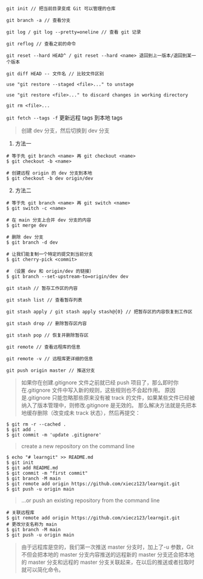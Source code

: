 `git init // 把当前目录变成 Git 可以管理的仓库`

`git branch -a // 查看分支`

`git log / git log --pretty=oneline // 查看 git 记录`

`git reflog // 查看之前的命令`

`git reset --hard HEAD^ / git reset --hard <name> 退回到上一版本/退回到某一个版本`

`git diff HEAD -- 文件名 // 比较文件区别`

`use "git restore --staged <file>..." to unstage`

`use "git restore <file>..." to discard changes in working directory`

`git rm <file>...`

`git fetch --tags -f` 更新远程 tags 到本地 tags

> 创建 dev 分支，然后切换到 dev 分支

1. 方法一

```shell
# 等于先 git branch <name> 再 git checkout <name>
$ git checkout -b <name>

# 创建远程 origin 的 dev 分支到本地
$ git checkout -b dev origin/dev
```

2. 方法二

```shell
# 等于先 git branch <name> 再 git switch <name>
$ git switch -c <name>
```

```shell
# 在 main 分支上合并 dev 分支的内容
$ git merge dev
```

```shell
# 删除 dev 分支
$ git branch -d dev
```

```shell
# 让我们能复制一个特定的提交到当前分支
$ git cherry-pick <commit>
```

```shell
# （设置 dev 和 origin/dev 的链接）
$ git branch --set-upstream-to=origin/dev dev
```

`git stash // 暂存工作区的内容`

`git stash list // 查看暂存列表`

`git stash apply / git stash apply stash@{0} // 把暂存区的内容恢复到工作区`

`git stash drop // 删除暂存区内容`

`git stash pop // 恢复并删除暂存区`

`git remote // 查看远程库的信息`

`git remote -v // 远程库更详细的信息`

`git push origin master // 推送分支`

> 如果你在创建.gitignore 文件之前就已经 push 项目了，那么即时你在.gitignore 文件中写入新的规则，这些规则也不会起作用。
> 原因是.gitignore 只能忽略那些原来没有被 track 的文件，如果某些文件已经被纳入了版本管理中，则修改.gitignore 是无效的。
> 那么解决方法就是先把本地缓存删除（改变成未 track 状态），然后再提交：

```shell
$ git rm -r --cached .
$ git add .
$ git commit -m 'update .gitignore'
```

> create a new repository on the command line

```shell
$ echo "# learngit" >> README.md
$ git init
$ git add README.md
$ git commit -m "first commit"
$ git branch -M main
$ git remote add origin https://github.com/xiecz123/learngit.git
$ git push -u origin main
```

> …or push an existing repository from the command line

```shell
# 关联远程库
$ git remote add origin https://github.com/xiecz123/learngit.git
# 更改分支名称为 main
$ git branch -M main
$ git push -u origin main
```

> 由于远程库是空的，我们第一次推送 master 分支时，加上了-u 参数，Git 不但会把本地的 master 分支内容推送的远程新的 master 分支还会把本地的 master 分支和远程的 master 分支关联起来，在以后的推送或者拉取时就可以简化命令。
